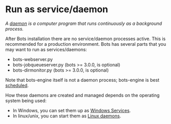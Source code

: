 # Run as service/daemon #

_A [daemon](http://en.wikipedia.org/wiki/Daemon_%28computing%29) is a computer program that runs continuously as a background process._

After Bots installation there are no service/daemon processes active. This is recommended for a production environment. Bots has several parts that you may want to run as services/daemons:

-	bots-webserver.py
-	bots-jobqueueserver.py (bots >= 3.0.0, is optional)
-	bots-dirmonitor.py (bots >= 3.0.0, is optional)

Note that bots-engine itself is not a daemon process; bots-engine is best [scheduled](DeploymentEngine.md).

How these daemons are created and managed depends on the operating system being used:

-	In Windows, you can set them up as [Windows Services](WindowsServices.md).
-	In linux/unix, you can start them as [Linux daemons](LinuxDaemons.md).